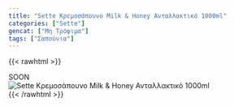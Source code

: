 ```yaml
---
title: "Sette Κρεμοσάπουνο Milk & Honey Ανταλλακτικό 1000ml"
categories: ["Sette"]
gencat: ["Μη Τρόφιμα"]
tags: ["Σαπούνια"]
---
```

{{< rawhtml >}}

<div class="sload418"><div class="product">SOON<br><div class="pimg"><img alt="Sette Κρεμοσάπουνο Milk &amp; Honey Ανταλλακτικό 1000ml" title="Sette Κρεμοσάπουνο Milk &amp; Honey Ανταλλακτικό 1000ml" src="/media/images/sette-kremosapouno-milk-&amp;-honey-antallaktiko-1000ml.jpg"></div></div></div>
{{< /rawhtml >}}


